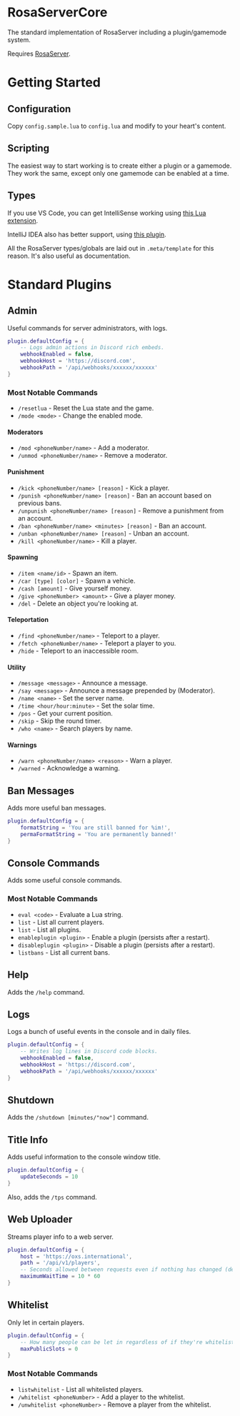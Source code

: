 # RosaServerCore

The standard implementation of RosaServer including a plugin/gamemode system.

Requires [RosaServer](https://github.com/RosaServer/RosaServer).

# Getting Started

## Configuration

Copy `config.sample.lua` to `config.lua` and modify to your heart's content.

## Scripting

The easiest way to start working is to create either a plugin or a gamemode. They work the same, except only one gamemode can be enabled at a time.

## Types

If you use VS Code, you can get IntelliSense working using [this Lua extension](https://marketplace.visualstudio.com/items?itemName=sumneko.lua).

IntelliJ IDEA also has better support, using [this plugin](https://github.com/EmmyLua/IntelliJ-EmmyLua).

All the RosaServer types/globals are laid out in `.meta/template` for this reason. It's also useful as documentation.

# Standard Plugins

## Admin

Useful commands for server administrators, with logs.

```lua
plugin.defaultConfig = {
	-- Logs admin actions in Discord rich embeds.
	webhookEnabled = false,
	webhookHost = 'https://discord.com',
	webhookPath = '/api/webhooks/xxxxxx/xxxxxx'
}
```

### Most Notable Commands

- `/resetlua` - Reset the Lua state and the game.
- `/mode <mode>` - Change the enabled mode.

#### Moderators

- `/mod <phoneNumber/name>` - Add a moderator.
- `/unmod <phoneNumber/name>` - Remove a moderator.

#### Punishment

- `/kick <phoneNumber/name> [reason]` - Kick a player.
- `/punish <phoneNumber/name> [reason]` - Ban an account based on previous bans.
- `/unpunish <phoneNumber/name> [reason]` - Remove a punishment from an account.
- `/ban <phoneNumber/name> <minutes> [reason]` - Ban an account.
- `/unban <phoneNumber/name> [reason]` - Unban an account.
- `/kill <phoneNumber/name>` - Kill a player.

#### Spawning

- `/item <name/id>` - Spawn an item.
- `/car [type] [color]` - Spawn a vehicle.
- `/cash [amount]` - Give yourself money.
- `/give <phoneNumber> <amount>` - Give a player money.
- `/del` - Delete an object you're looking at.

#### Teleportation

- `/find <phoneNumber/name>` - Teleport to a player.
- `/fetch <phoneNumber/name>` - Teleport a player to you.
- `/hide` - Teleport to an inaccessible room.

#### Utility

- `/message <message>` - Announce a message.
- `/say <message>` - Announce a message prepended by (Moderator).
- `/name <name>` - Set the server name.
- `/time <hour/hour:minute>` - Set the solar time.
- `/pos` - Get your current position.
- `/skip` - Skip the round timer.
- `/who <name>` - Search players by name.

#### Warnings

- `/warn <phoneNumber/name> <reason>` - Warn a player.
- `/warned` - Acknowledge a warning.

## Ban Messages

Adds more useful ban messages.

```lua
plugin.defaultConfig = {
	formatString = 'You are still banned for %im!',
	permaFormatString = 'You are permanently banned!'
}
```

## Console Commands

Adds some useful console commands.

### Most Notable Commands

- `eval <code>` - Evaluate a Lua string.
- `list` - List all current players.
- `list` - List all plugins.
- `enableplugin <plugin>` - Enable a plugin (persists after a restart).
- `disableplugin <plugin>` - Disable a plugin (persists after a restart).
- `listbans` - List all current bans.

## Help

Adds the `/help` command.

## Logs

Logs a bunch of useful events in the console and in daily files.

```lua
plugin.defaultConfig = {
	-- Writes log lines in Discord code blocks.
	webhookEnabled = false,
	webhookHost = 'https://discord.com',
	webhookPath = '/api/webhooks/xxxxxx/xxxxxx'
}
```

## Shutdown

Adds the `/shutdown [minutes/"now"]` command.

## Title Info

Adds useful information to the console window title.

```lua
plugin.defaultConfig = {
	updateSeconds = 10
}
```

Also, adds the `/tps` command.

## Web Uploader

Streams player info to a web server.

```lua
plugin.defaultConfig = {
	host = 'https://oxs.international',
	path = '/api/v1/players',
	-- Seconds allowed between requests even if nothing has changed (default 10 min)
	maximumWaitTime = 10 * 60
}
```

## Whitelist

Only let in certain players.

```lua
plugin.defaultConfig = {
	-- How many people can be let in regardless of if they're whitelisted
	maxPublicSlots = 0
}
```

### Most Notable Commands

- `listwhitelist` - List all whitelisted players.
- `/whitelist <phoneNumber>` - Add a player to the whitelist.
- `/unwhitelist <phoneNumber>` - Remove a player from the whitelist.
